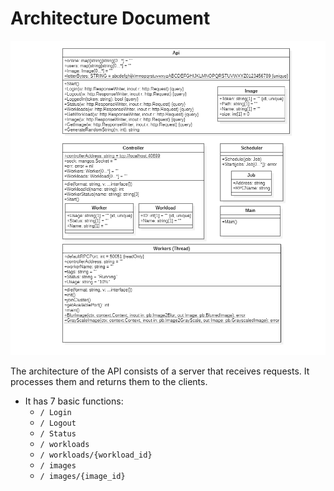 Architecture Document
=====================
![API_Architecture](Architecture.png)

The architecture of the API consists of a server that receives requests. It processes them and returns them to the clients.
- It has 7 basic functions:
   - `/ Login`
   - `/ Logout`
   - `/ Status`
   - `/ workloads`
   - `/ workloads/{workload_id}`
   - `/ images`
   - `/ images/{image_id}`